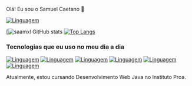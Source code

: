 
Olá! Eu sou o Samuel Caetano 👋


[![Linguagem](https://img.shields.io/badge/LinkedIn-0077B5?style=for-the-badge&logo=linkedin&logoColor=white)](https://www.linkedin.com/in/samuel-caetano-41219b240/)

[![saamxl GitHub stats](https://github-readme-stats.vercel.app/api?username=saamxl&show_icons=true&theme=dark)
[![Top Langs](https://github-readme-stats.vercel.app/api/top-langs/?username=saamxl&hide_progress=true)](https://github.com/saamxl/github-readme-stats)

### Tecnologias que eu uso no meu dia a dia
[![Linguagem](https://img.shields.io/badge/HTML5-E34F26?style=for-the-badge&logo=html5&logoColor=white)]()
[![Linguagem](https://img.shields.io/badge/CSS3-1572B6?style=for-the-badge&logo=css3&logoColor=white)]()
[![Linguagem](https://img.shields.io/badge/JavaScript-F7DF1E?style=for-the-badge&logo=javascript&logoColor=black)]()
[![Linguagem](https://img.shields.io/badge/Java-ED8B00?style=for-the-badge&logo=openjdk&logoColor=white)]()
[![Linguagem](https://img.shields.io/badge/MySQL-00000F?style=for-the-badge&logo=mysql&logoColor=white)]()
[![Linguagem](https://img.shields.io/badge/Node.js-43853D?style=for-the-badge&logo=node.js&logoColor=white)]()

Atualmente, estou cursando Desenvolvimento Web Java no Instituto Proa.
